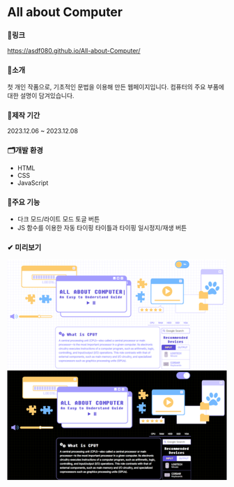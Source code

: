 # All about Computer

### 🔗링크
https://asdf080.github.io/All-about-Computer/

### 🔎소개
첫 개인 작품으로, 기초적인 문법을 이용해 만든 웹페이지입니다.
컴퓨터의 주요 부품에 대한 설명이 담겨있습니다.

### 📅제작 기간
2023.12.06 ~ 2023.12.08

### 🗂개발 환경
- HTML
- CSS
- JavaScript

### 🎈주요 기능
- 다크 모드/라이트 모드 토글 버튼
- JS 함수를 이용한 자동 타이핑 타이틀과 타이핑 일시정지/재생 버튼

### ✔ 미리보기
![preview](./images/preview.png)
![preview](./images/preview2.png)
